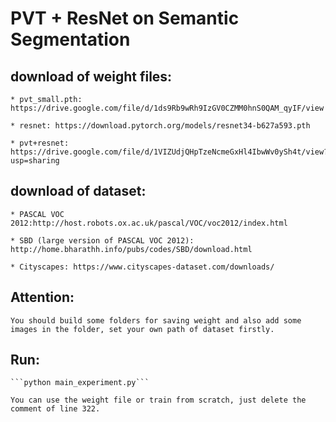 # PVT + ResNet on Semantic Segmentation

## download of weight files:
```
* pvt_small.pth: https://drive.google.com/file/d/1ds9Rb9wRh9IzGV0CZMM0hnS0QAM_qyIF/view

* resnet: https://download.pytorch.org/models/resnet34-b627a593.pth

* pvt+resnet: https://drive.google.com/file/d/1VIZUdjQHpTzeNcmeGxHl4IbwWv0ySh4t/view?usp=sharing
```

## download of dataset:
```
* PASCAL VOC 2012:http://host.robots.ox.ac.uk/pascal/VOC/voc2012/index.html

* SBD (large version of PASCAL VOC 2012): http://home.bharathh.info/pubs/codes/SBD/download.html

* Cityscapes: https://www.cityscapes-dataset.com/downloads/
```

## Attention:
```
You should build some folders for saving weight and also add some images in the folder, set your own path of dataset firstly.
```

## Run:
```
```python main_experiment.py```

You can use the weight file or train from scratch, just delete the comment of line 322.
```
